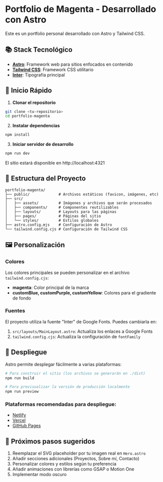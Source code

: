 # Portfolio de Magenta - Desarrollado con Astro

Este es un portfolio personal desarrollado con Astro y Tailwind CSS.

## 📚 Stack Tecnológico

- **[Astro](https://astro.build/)**: Framework web para sitios enfocados en contenido
- **[Tailwind CSS](https://tailwindcss.com/)**: Framework CSS utilitario
- **[Inter](https://fonts.google.com/specimen/Inter)**: Tipografía principal

## 🚀 Inicio Rápido

1. **Clonar el repositorio**

```bash
git clone <tu-repositorio>
cd portfolio-magenta
```

2. **Instalar dependencias**

```bash
npm install
```

3. **Iniciar servidor de desarrollo**

```bash
npm run dev
```

El sitio estará disponible en http://localhost:4321

## 📂 Estructura del Proyecto

```
portfolio-magenta/
├── public/             # Archivos estáticos (favicon, imágenes, etc)
├── src/
│   ├── assets/         # Imágenes y archivos que serán procesados
│   ├── components/     # Componentes reutilizables
│   ├── layouts/        # Layouts para las páginas
│   ├── pages/          # Páginas del sitio
│   └── styles/         # Estilos globales
├── astro.config.mjs    # Configuración de Astro
└── tailwind.config.cjs # Configuración de Tailwind CSS
```

## 🖼️ Personalización

### Colores

Los colores principales se pueden personalizar en el archivo `tailwind.config.cjs`:

- **magenta**: Color principal de la marca
- **customBlue, customPurple, customYellow**: Colores para el gradiente de fondo

### Fuentes

El proyecto utiliza la fuente "Inter" de Google Fonts. Puedes cambiarla en:

1. `src/layouts/MainLayout.astro`: Actualiza los enlaces a Google Fonts
2. `tailwind.config.cjs`: Actualiza la configuración de `fontFamily`

## 🚀 Despliegue

Astro permite desplegar fácilmente a varias plataformas:

```bash
# Para construir el sitio (los archivos se generarán en ./dist)
npm run build

# Para previsualizar la versión de producción localmente
npm run preview
```

### Plataformas recomendadas para despliegue:

- [Netlify](https://netlify.com)
- [Vercel](https://vercel.com)
- [GitHub Pages](https://pages.github.com)

## 📝 Próximos pasos sugeridos

1. Reemplazar el SVG placeholder por tu imagen real en `Hero.astro`
2. Añadir secciones adicionales (Proyectos, Sobre mí, Contacto)
3. Personalizar colores y estilos según tu preferencia
4. Añadir animaciones con librerías como GSAP o Motion One
5. Implementar modo oscuro